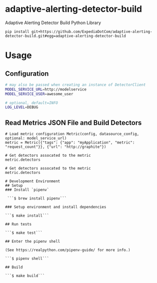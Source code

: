 # adaptive-alerting-detector-build

Adaptive Alerting Detector Build Python Library

```
pip install git+https://github.com/ExpediaDotCom/adaptive-alerting-detector-build.git#egg=adaptive-alerting-detector-build
```

# Usage

## Configuration

```sh
# may also be passed when creating an instance of DetectorClient
MODEL_SERVICE_URL=http://modelservice
MODEL_SERVICE_USER=awesome_user

# optional, default=INFO
LOG_LEVEL=DEBUG
```

## Read Metrics JSON File and Build Detectors

```
# Load metric configuration Metric(config, datasource_config, optional: model_service_url)
metric = Metric({"tags": {"app": "myApplication", "metric": "request_count"}}, {"url": "http://graphite"})

# Get detectors assocated to the metric
metric.detectors

# Get detectors assocated to the metric
metric.detectors

# Development Environment
## Setup
### Install `pipenv`

 ```$ brew install pipenv```

### Setup environment and install dependencies

```$ make install```

## Run tests

```$ make test```

## Enter the pipenv shell

(See https://realpython.com/pipenv-guide/ for more info.)

```$ pipenv shell```

## Build

```$ make build```

